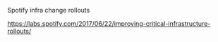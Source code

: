 Spotify infra change rollouts

https://labs.spotify.com/2017/06/22/improving-critical-infrastructure-rollouts/
